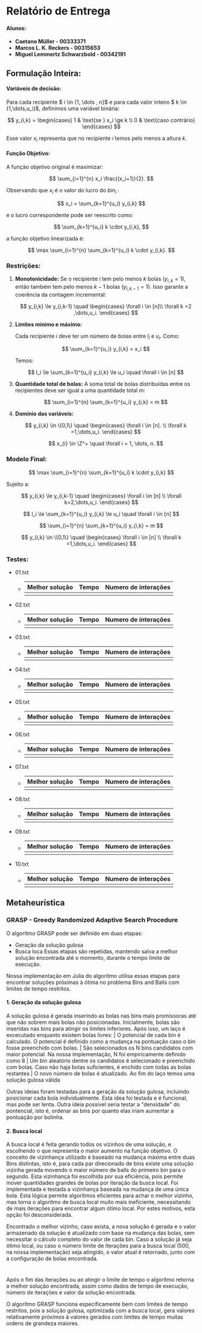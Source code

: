 # Relatório de Entrega

#### Alunos:

- **Caetano Müller - 00333371**
- **Marcos L. K. Reckers - 00315653**
- **Miguel Lemmertz Schwarzbold - 00342191**

## Formulação Inteira:

#### **Variáveis de decisão:**

Para cada recipiente $ i \in \{1, \dots , n\}$ e para cada valor inteiro $ k \in \{1,\dots,u_i\}$, definimos uma variável binária:

$$
y_{i,k} = \begin{cases}
1 & \text{se } x_i \ge k \\
0 & \text{caso contrário}
\end{cases}
$$

Esse valor $x_i$ representa que no recipiente $i$ temos pelo menos a altura $k$.

#### **Função Objetivo:**

A função objetivo original é maximizar:

$$
\sum_{i=1}^{n} x_i \frac{(x_i+1)}{2}.
$$

Observando que $x_i$ é o valor do lucro do $bin_i$ :

$$
x_i = \sum_{k=1}^{u_i} y_{i,k}
$$

e o lucro correspondente pode ser reescrito como:

$$
\sum_{k=1}^{u_i} k \cdot y_{i,k},
$$

a função objetivo linearizada é:

$$
\max \sum_{i=1}^{n} \sum_{k=1}^{u_i} k \cdot y_{i,k}.
$$

### **Restrições:**

1. **Monotonicidade:**
   Se o recipiente $i$ tem pelo menos $k$ bolas $(y_{i,k} = 1)$, então também tem pelo menos $k-1$ bolas $(y_{i,k-1} =1)$. Isso garante a coerência da contagem incremental:

   $$
   y_{i,k} \le y_{i,k-1} \quad  \begin{cases}
   \forall i \in [n]\\
   \forall k  =2 ,\dots,u_i.
   \end{cases}
   $$
2. **Limites mínimo e máximo:**

   Cada recipiente $i$ deve ter um número de bolas entre $l_{i}$ e $u_{i}$.
   Como:

   $$
   \sum_{k=1}^{u_i} y_{i,k} = x_i
   $$

   Temos:

   $$
   l_i \le \sum_{k=1}^{u_i} y_{i,k} \le u_i \quad \forall i \in [n]
   $$
3. **Quantidade total de bolas:**
   A soma total de bolas distribuídas entre os recipientes deve ser igual a uma quantidade total $m$:

   $$
   \sum_{i=1}^{n} \sum_{k=1}^{u_i} y_{i,k} = m
   $$
4. **Domínio das variáveis:**

   $$
   y_{i,k} \in \{0,1\} \quad  \begin{cases}
   \forall i \in [n]. \\
   \forall k =1,\dots,u_i.
   \end{cases}
   $$

   $$
   x_{i} \in \Z^+ \quad \forall i = 1, \dots, n.
   $$

### **Modelo Final:**

$$
\max \sum_{i=1}^{n} \sum_{k=1}^{u_i} k \cdot y_{i,k}
$$

Sujeito a:

$$
y_{i,k} \le y_{i,k-1}  \quad  \begin{cases}
\forall i \in [n] \\
\forall k=2,\dots,u_i.
\end{cases}
$$

$$
l_i \le \sum_{k=1}^{u_i} y_{i,k} \le u_i  \quad  \forall i \in [n]
$$

$$
\sum_{i=1}^{n} \sum_{k=1}^{u_i} y_{i,k} = m
$$

$$
y_{i,k} \in \{0,1\}  \quad  \begin{cases}
\forall i \in [n] \\
\forall k =1,\dots,u_i.
\end{cases}
$$

### Testes:

* 01.txt
  * | Melhor solução | Tempo | Numero de interações |
    | ---------------- | ----- | ---------------------- |
    |                  |       |                        |
* 02.txt
  * | Melhor solução | Tempo | Numero de interações |
    | ---------------- | ----- | ---------------------- |
    |                  |       |                        |
* 03.txt
  * | Melhor solução | Tempo | Numero de interações |
    | ---------------- | ----- | ---------------------- |
    |                  |       |                        |
* 04.txt
  * | Melhor solução | Tempo | Numero de interações |
    | ---------------- | ----- | ---------------------- |
    |                  |       |                        |
* 05.txt
  * | Melhor solução | Tempo | Numero de interações |
    | ---------------- | ----- | ---------------------- |
    |                  |       |                        |
* 06.txt
  * | Melhor solução | Tempo | Numero de interações |
    | ---------------- | ----- | ---------------------- |
    |                  |       |                        |
* 07.txt
  * | Melhor solução | Tempo | Numero de interações |
    | ---------------- | ----- | ---------------------- |
    |                  |       |                        |
* 08.txt
  * | Melhor solução | Tempo | Numero de interações |
    | ---------------- | ----- | ---------------------- |
    |                  |       |                        |
* 09.txt
  * | Melhor solução | Tempo | Numero de interações |
    | ---------------- | ----- | ---------------------- |
    |                  |       |                        |
* 10.txt
  * | Melhor solução | Tempo | Numero de interações |
    | ---------------- | ----- | ---------------------- |
    |                  |       |                        |


## Metaheurística 

### GRASP - Greedy Randomized Adaptive Search Procedure

O algoritmo GRASP pode ser definido em duas etapas: 
* Geração da solução gulosa
* Busca loca
Essas etapas são repetidas, mantendo salva a melhor solução encontrada até o momento, durante o tempo limite de execução.

Nossa implementação em Julia do algorítmo utilisa essas etapas para encontrar soluções próximas à ótima no problema Bins and Balls com limites de tempo restritos.

#### 1. Geração da solução gulosa
   A solução gulosa é gerada inserindo as bolas nas bins mais promissoras até que não sobrem mais bolas não posicionadas.
   Inicialmente, bolas são inseridas nas bins para atingir os limites inferiores.
   Após isso, um laço é excecutado enquanto existem bolas livres:
   |   O potencial de cada bin é calculado. O potencial é definido como a mudança na pontuação caso o bin fosse preenchido com bolas.
   |   São selecionados os N bins candidatos com maior potencial. Na nossa implementação, N foi empiricamente definido como 8
   |   Um bin aleatório dentre os candidatos é selecionado e preenchido com bolas. Caso não haja bolas suficientes, é enchido com todas as bolas restantes
   |   O novo número de bolas é atualizado.
   Ao fim do laço temos uma solução gulosa válida

   Outras ideias foram testadas para a geração da solução gulosa, incluindo posicionar cada bola individualmente. Esta idea foi testada e é funcional, mas pode ser lenta.
   Outra ideia possível seria testar a "densidade" do pontencial, isto é, ordenar as bins por quanto elas iriam aumentar a pontuação por bolinha.

#### 2. Busca local
   A busca local é feita gerando todos os vizinhos de uma solução, e escolhendo o que representa o maior aumento na função objetivo. 
   O conceito de vizinhança utilizado é baseado na mudança máxima entre duas Bins distintas, isto é, para cada par direcionado de bins existe uma solução vizinha gerada movendo o maior número de balls do primeiro bin para o segundo. Esta vizinhança foi escolhida por sua eficiência, pois permite mover quantidades grandes de bolas por iteração da busca local. 
   Foi implementada e testada a vizinhança baseada na mudança de uma única bola. Esta lógica permite algorítmos eficientes para achar o melhor vizinho, mas torna o algorítmo de busca local muito mais ineficiente, necessitando de mais iterações para encontrar algum ótimo local. Por estes motivos, esta opção foi desconsiderada.

   Encontrado o melhor vizinho, caso exista, a nova solução é gerada e o valor armazenado da solução é atualizado com base na mudança das bolas, sem necessitar o cálculo completo do valor de cada bin.
   Caso a solução já seja ótimo local, ou caso o número limite de iterações para a busca local (500, na nossa implementação) seja atingido, o valor atual é retornado, junto com a configuração de bolas encontrada.
#

Após o fim das iterações ou ao atingir o limite de tempo o algorítmo retorna a melhor solução encontrada, assim como dados de tempo de execução, número de iterações e valor da solução encontrada.

O algorítmo GRASP funciona especificamente bem com limites de tempo restritos, pois a solução gulosa, optimizada com a busca local, gera valores relativamente próximos à valores gerados com limites de tempo muitas ordens de grandeza maiores.



